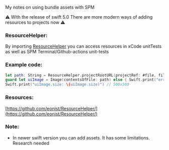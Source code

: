 My notes on using bundle assets with SPM<!--more-->

⚠️️ With the release of swift 5.0 There are more modern ways of adding resources to projects now ⚠️️ 

### ResourceHelper:
By importing [ResourceHelper](https://github.com/eonist/ResourceHelper/) you can access resources in xCode unitTests as well as SPM Terminal/Github-actions unit-tests  

### Example code:
```swift
let path: String = ResourceHelper.projectRootURL(projectRef: #file, fileName: "temp.bundle/qrimg1.png").path
guard let uiImage = Image(contentsOfFile: path) else { Swift.print("err getting img"); return }
Swift.print("uiImage.size: \(uiImage.size)") // 500x500
```

### Resources:
[https://github.com/eonist/ResourceHelper/](https://github.com/eonist/ResourceHelper/)

### Note:
- In newer swift version you can add assets. It has some limitations. Research needed
